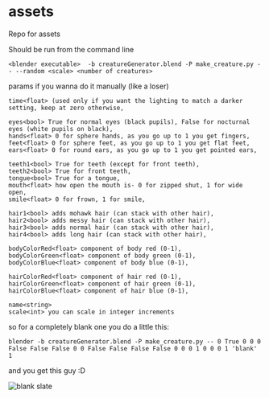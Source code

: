 # assets
Repo for assets

Should be run from the command line

`<blender executable>  -b creatureGenerator.blend -P make_creature.py -- --random <scale> <number of creatures>`

params if you wanna do it manually (like a loser)

```
time<float> (used only if you want the lighting to match a darker setting, keep at zero otherwise,

eyes<bool> True for normal eyes (black pupils), False for nocturnal eyes (white pupils on black),
hands<float> 0 for sphere hands, as you go up to 1 you get fingers,
feet<float> 0 for sphere feet, as you go up to 1 you get flat feet,
ears<float> 0 for round ears, as you go up to 1 you get pointed ears,

teeth1<bool> True for teeth (except for front teeth),
teeth2<bool> True for front teeth,
tongue<bool> True for a tongue,
mouth<float> how open the mouth is- 0 for zipped shut, 1 for wide open,
smile<float> 0 for frown, 1 for smile,

hair1<bool> adds mohawk hair (can stack with other hair),
hair2<bool> adds messy hair (can stack with other hair),
hair3<bool> adds normal hair (can stack with other hair),
hair4<bool> adds long hair (can stack with other hair),

bodyColorRed<float> component of body red (0-1),
bodyColorGreen<float> component of body green (0-1),
bodyColorBlue<float> component of body blue (0-1),

hairColorRed<float> component of hair red (0-1),
hairColorGreen<float> component of hair green (0-1),
hairColorBlue<float> component of hair blue (0-1),

name<string>
scale<int> you can scale in integer increments
```

so for a completely blank one you do a little this:

`blender -b creatureGenerator.blend -P make_creature.py -- 0 True 0 0 0 False False False 0 0 False False False False 0 0 0 1 0 0 0 1 'blank' 1`

and you get this guy :D

![blank slate](http://i.imgur.com/7JfLhcX.png "This guy")
